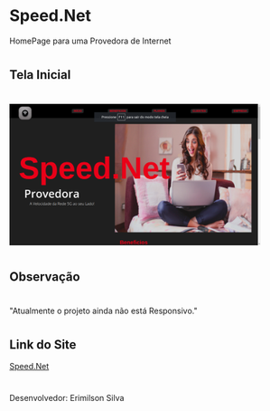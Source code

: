 # Speed.Net

HomePage para uma Provedora de Internet

#
## Tela Inicial
#
<Img src="Img/SpeedNet.png" alt="Tela Inicial" height="250px">

#

## Observação 
#

"Atualmente o projeto ainda não está Responsivo."

# 

## Link do Site

<a href="https://erysilva98.github.io/Speed.Net/" target="_blank" rel="Link do Projeto">Speed.Net</a>
        
#

Desenvolvedor: Erimilson Silva

